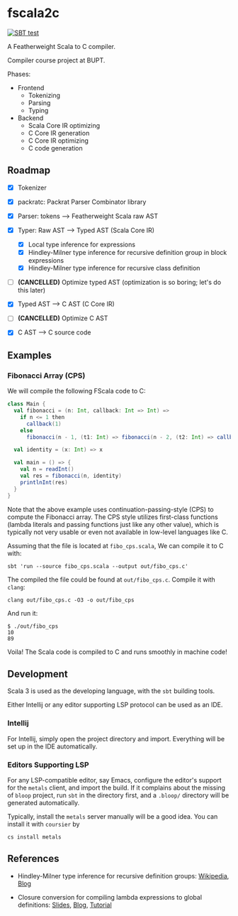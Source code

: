 # fscala2c
 [![SBT test](https://github.com/Linyxus/fscala2c/actions/workflows/ci.yml/badge.svg)](https://github.com/Linyxus/fscala2c/actions/workflows/ci.yml)

 A Featherweight Scala to C compiler.
 
 Compiler course project at BUPT.
 
 Phases:

 - Frontend
   - Tokenizing
   - Parsing
   - Typing
 - Backend
   - Scala Core IR optimizing
   - C Core IR generation
   - C Core IR optimizing
   - C code generation

 ## Roadmap
 
 - [X] Tokenizer
 
 - [X] packratc: Packrat Parser Combinator library
 
 - [X] Parser: tokens --> Featherweight Scala raw AST
 
 - [X] Typer: Raw AST --> Typed AST (Scala Core IR)
   - [X] Local type inference for expressions
   - [X] Hindley-Milner type inference for recursive definition group in block expressions
   - [X] Hindley-Milner type inference for recursive class definition
 
 - [ ] **(CANCELLED)** Optimize typed AST (optimization is so boring; let's do this later)
 
 - [X] Typed AST --> C AST (C Core IR)
 
 - [ ] **(CANCELLED)** Optimize C AST
 
 - [X] C AST --> C source code
 
 ## Examples
 
 ### Fibonacci Array (CPS)
 
 We will compile the following FScala code to C:
 ```scala
 class Main {
   val fibonacci = (n: Int, callback: Int => Int) =>
     if n <= 1 then
       callback(1)
     else
       fibonacci(n - 1, (t1: Int) => fibonacci(n - 2, (t2: Int) => callback(t1 + t2)))

   val identity = (x: Int) => x

   val main = () => {
     val n = readInt()
     val res = fibonacci(n, identity)
     printlnInt(res)
   }
 }
 ```
 Note that the above example uses continuation-passing-style (CPS) to compute the Fibonacci array. The CPS style utilizes first-class functions (lambda literals and passing functions just like any other value), which is typically not very usable or even not available in low-level languages like C.
 
 Assuming that the file is located at `fibo_cps.scala`, We can compile it to C with:
 ```shell
 sbt 'run --source fibo_cps.scala --output out/fibo_cps.c'
 ```
 
 The compiled the file could be found at `out/fibo_cps.c`. Compile it with `clang`:
 ```shell
 clang out/fibo_cps.c -O3 -o out/fibo_cps
 ```
 
 And run it:
 ```shell
 $ ./out/fibo_cps
 10
 89
 ```
 
 Voila! The Scala code is compiled to C and runs smoothly in machine code!
 
 ## Development
 
 Scala 3 is used as the developing language, with the `sbt` building tools.
 
 Either Intellij or any editor supporting LSP protocol can be used as an IDE.
 
 ### Intellij
 
 For Intellij, simply open the project directory and import. Everything will be set up in the IDE automatically.
 
 ### Editors Supporting LSP
 
 For any LSP-compatible editor, say Emacs, configure the editor's support for the `metals` client, and import the build.
 If it complains about the missing of `bloop` project, run `sbt` in the directory first, and a `.bloop/` directory will be
 generated automatically.
 
 Typically, install the `metals` server manually will be a good idea. You can install it with `coursier` by
 ```shell
 cs install metals
 ```

 ## References

 - Hindley-Milner type inference for recursive definition groups:
   [Wikipedia](https://en.wikipedia.org/wiki/Hindley%E2%80%93Milner_type_system),
   [Blog](https://blog.linyxus.xyz/posts/hm-type-inference-for-stlc/)

 - Closure conversion for compiling lambda expressions to global definitions:
   [Slides](http://lampwww.epfl.ch/teaching/archive/advanced_compiler/2007/resources/slides/act-2007-05-closure-conversion.pdf),
   [Blog](http://matt.might.net/articles/closure-conversion/),
   [Tutorial](https://craftinginterpreters.com/closures.html)
